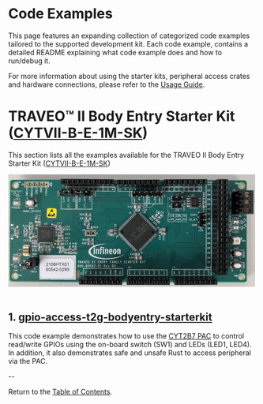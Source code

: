 ﻿# Code Examples
This page features an expanding collection of categorized code examples tailored to the supported development kit. Each code example, contains a detailed README explaining what code example does and how to run/debug it.

For more information about using the starter kits, peripheral access crates and hardware connections, please refer to the [Usage Guide](../usage-guide/README.md).

# TRAVEO™ II Body Entry Starter Kit ([CYTVII-B-E-1M-SK](https://www.infineon.com/cms/en/product/evaluation-boards/cytvii-b-e-1m-sk/))
This section lists all the examples available for the TRAVEO II Body Entry Starter Kit ([CYTVII-B-E-1M-SK](https://www.infineon.com/cms/en/product/evaluation-boards/cytvii-b-e-1m-sk/))

<img src="../media/traveo-ii-entryfamily-starterkit.jpg" width="500" />
&nbsp;<br>

## 1. [gpio-access-t2g-bodyentry-starterkit](https://github.com/Infineon/gpio-access-t2g-bodyentry-starterkit)
This code example demonstrates how to use the [CYT2B7 PAC](https://crates.io/crates/cyt2b7) to control read/write GPIOs using the on-board switch (SW1) and LEDs (LED1, LED4). In addition, it also demonstrates safe and unsafe Rust to access peripheral via the PAC.

--

Return to the [Table of Contents](../README.md).
